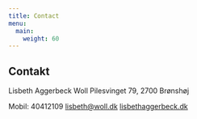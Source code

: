 ```yaml
---
title: Contact
menu:
  main:
    weight: 60
---
```


## Contakt

Lisbeth Aggerbeck Woll
Pilesvinget 79,
2700 Brønshøj

Mobil: 40412109
lisbeth@woll.dk
[lisbethaggerbeck.dk](https://lisbethaggerbeck.dk)

